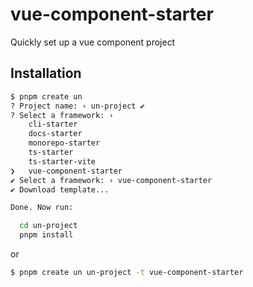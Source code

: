 # vue-component-starter

Quickly set up a vue component project

## Installation

```bash
$ pnpm create un
? Project name: › un-project ✔
? Select a framework: ›
    cli-starter
    docs-starter
    monorepo-starter
    ts-starter
    ts-starter-vite
❯   vue-component-starter
✔ Select a framework: › vue-component-starter
✔ Download template...

Done. Now run:

  cd un-project
  pnpm install
```

or

```bash 
$ pnpm create un un-project -t vue-component-starter
```
